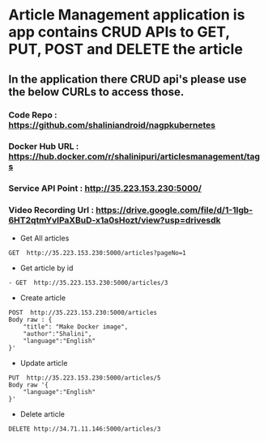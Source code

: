 # Article Management application is app contains CRUD APIs to GET, PUT, POST and DELETE the article

## In the application there CRUD api's please use the below CURLs to access those.

### Code Repo : https://github.com/shaliniandroid/nagpkubernetes
### Docker Hub URL : https://hub.docker.com/r/shalinipuri/articlesmanagement/tags
### Service API Point : http://35.223.153.230:5000/
### Video Recording Url : https://drive.google.com/file/d/1-1lgb-6HT2qtmYvlPaXBuD-x1a0sHozt/view?usp=drivesdk

- Get All articles

```
GET  http://35.223.153.230:5000/articles?pageNo=1
```

- Get article by id

```
- GET  http://35.223.153.230:5000/articles/3
```

- Create article

```
POST  http://35.223.153.230:5000/articles
Body raw : {
    "title": "Make Docker image",
    "author":"Shalini",
    "language":"English"
}'
```

- Update article

```
PUT  http://35.223.153.230:5000/articles/5
Body raw '{
    "language":"English"
}'
```

- Delete article

```
DELETE http://34.71.11.146:5000/articles/3
```

